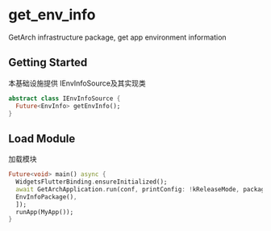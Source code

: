# get_env_info

GetArch infrastructure package, get app environment information

## Getting Started

本基础设施提供 IEnvInfoSource及其实现类
```dart
abstract class IEnvInfoSource {
  Future<EnvInfo> getEnvInfo();
}
```

## Load Module
加载模块
```dart
Future<void> main() async {
  WidgetsFlutterBinding.ensureInitialized();
  await GetArchApplication.run(conf, printConfig: !kReleaseMode, packages: [
  EnvInfoPackage(),
  ]);
  runApp(MyApp());
}
```